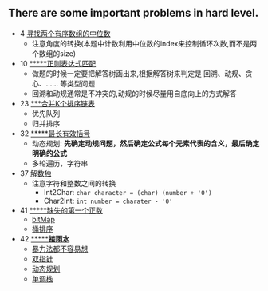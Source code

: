 There are some important problems in hard level.
--------------

- 4 [寻找两个有序数组的中位数](https://leetcode-cn.com/problems/median-of-two-sorted-arrays/)
    - 注意角度的转换(本题中计数利用中位数的index来控制循环次数,而不是两个数组的size)
- 10 [*****正则表达式匹配](https://leetcode-cn.com/problems/regular-expression-matching/)
    - 做题的时候一定要把解答树画出来,根据解答树来判定是 回溯、动规、贪心、…… 等类型问题
    - 回溯和动规通常是不冲突的,动规的时候尽量用自底向上的方式解答
- 23 [***合并K个排序链表](https://leetcode-cn.com/problems/merge-k-sorted-lists/)
    - 优先队列
    - 归并排序
- 32 [*****最长有效括号](https://leetcode-cn.com/problems/longest-valid-parentheses/)
    - 动态规划: **先确定动规问题，然后确定公式每个元素代表的含义，最后确定明确的公式**
    - 多轮遍历，字符串
- 37 [解数独](https://leetcode-cn.com/problems/sudoku-solver/)
    - 注意字符和整数之间的转换
        - Int2Char: `char character = (char) (number + '0')`
        - Char2Int: `int number = charater - '0'`
- 41 [*****缺失的第一个正数](https://leetcode-cn.com/problems/first-missing-positive/)
    - [bitMap](https://leetcode-cn.com/problems/first-missing-positive/solution/que-shi-de-di-yi-ge-zheng-shu-by-leetcode/)
    - [桶排序](https://leetcode-cn.com/problems/first-missing-positive/solution/tong-pai-xu-python-dai-ma-by-liweiwei1419/)
- 42 [*******接雨水**](https://leetcode-cn.com/problems/trapping-rain-water/)
    - [暴力法都不容易想](https://leetcode-cn.com/problems/trapping-rain-water/solution/bao-li-jie-fa-yi-kong-jian-huan-shi-jian-zhi-zhen-/)
    - [双指针](https://leetcode-cn.com/problems/trapping-rain-water/solution/xiang-xi-tong-su-de-si-lu-fen-xi-duo-jie-fa-by-w-8/)
    - [动态规划](https://leetcode-cn.com/problems/trapping-rain-water/solution/xiang-xi-tong-su-de-si-lu-fen-xi-duo-jie-fa-by-w-8/)
    - [单调栈](https://leetcode-cn.com/problems/trapping-rain-water/solution/bao-li-jie-fa-yi-kong-jian-huan-shi-jian-zhi-zhen-/)


